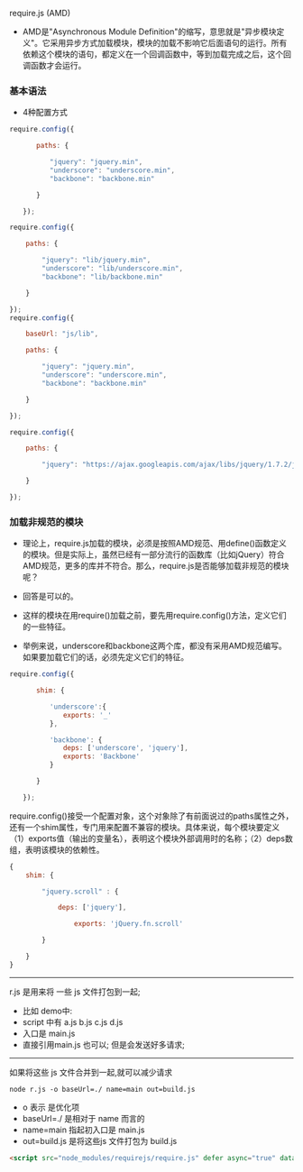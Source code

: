 require.js (AMD)
- AMD是"Asynchronous Module Definition"的缩写，意思就是"异步模块定义"。它采用异步方式加载模块，模块的加载不影响它后面语句的运行。所有依赖这个模块的语句，都定义在一个回调函数中，等到加载完成之后，这个回调函数才会运行。
### 基本语法
- 4种配置方式
```js
require.config({

　　　　paths: {

　　　　　　"jquery": "jquery.min",
　　　　　　"underscore": "underscore.min",
　　　　　　"backbone": "backbone.min"

　　　　}

　　});

require.config({

	paths: {

		"jquery": "lib/jquery.min",
		"underscore": "lib/underscore.min",
		"backbone": "lib/backbone.min"

	}

});
require.config({

	baseUrl: "js/lib",

	paths: {

		"jquery": "jquery.min",
		"underscore": "underscore.min",
		"backbone": "backbone.min"

	}

});

require.config({

	paths: {

		"jquery": "https://ajax.googleapis.com/ajax/libs/jquery/1.7.2/jquery.min"

	}

});
```
### 加载非规范的模块
- 理论上，require.js加载的模块，必须是按照AMD规范、用define()函数定义的模块。但是实际上，虽然已经有一部分流行的函数库（比如jQuery）符合AMD规范，更多的库并不符合。那么，require.js是否能够加载非规范的模块呢？

- 回答是可以的。

- 这样的模块在用require()加载之前，要先用require.config()方法，定义它们的一些特征。

- 举例来说，underscore和backbone这两个库，都没有采用AMD规范编写。如果要加载它们的话，必须先定义它们的特征。
```js
require.config({

　　　　shim: {

　　　　　　'underscore':{
　　　　　　　　exports: '_'
　　　　　　},

　　　　　　'backbone': {
　　　　　　　　deps: ['underscore', 'jquery'],
　　　　　　　　exports: 'Backbone'
　　　　　　}

　　　　}

　　});


```
require.config()接受一个配置对象，这个对象除了有前面说过的paths属性之外，还有一个shim属性，专门用来配置不兼容的模块。具体来说，每个模块要定义（1）exports值（输出的变量名），表明这个模块外部调用时的名称；（2）deps数组，表明该模块的依赖性。
```js
{
	shim: {

		"jquery.scroll" : {

			deps: ['jquery'],

				exports: 'jQuery.fn.scroll'

		}

	}
}
```

----------
r.js 是用来将 一些 js 文件打包到一起;
- 比如 demo中:
- script 中有 a.js b.js c.js d.js
- 入口是 main.js
- 直接引用main.js 也可以; 但是会发送好多请求;
----------
如果将这些 js 文件合并到一起,就可以减少请求
```
node r.js -o baseUrl=./ name=main out=build.js
```
- o 表示 是优化项
- baseUrl=./ 是相对于 name 而言的
- name=main 指起初入口是 main.js
- out=build.js 是将这些js 文件打包为 build.js

```html
<script src="node_modules/requirejs/require.js" defer async="true" data-main="build"></script>
```
